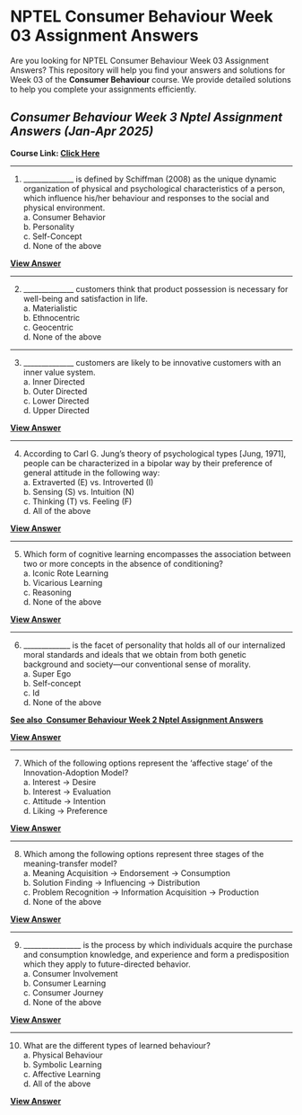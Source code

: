 # NPTEL Consumer Behaviour Week 03 Assignment Answers

Are you looking for NPTEL Consumer Behaviour Week 03 Assignment Answers? This repository will help you find your answers and solutions for Week 03 of the **Consumer Behaviour** course. We provide detailed solutions to help you complete your assignments efficiently.

## _Consumer Behaviour Week 3 Nptel Assignment Answers (Jan-Apr 2025)_

**Course Link: [**Click Here**](https://onlinecourses.nptel.ac.in/noc25_mg16/course)**

***

1. \_\_\_\_\_\_\_\_\_\_\_\_\_\_ is defined by Schiffman (2008) as the unique dynamic organization of physical and psychological characteristics of a person, which influence his/her behaviour and responses to the social and physical environment.\
   a. Consumer Behavior\
   b. Personality\
   c. Self-Concept\
   d. None of the above

****[**View Answer**](https://my.progiez.com/courses/consumer-behaviour-all-weeks-nptel-answers/)****

***

2. \_\_\_\_\_\_\_\_\_\_\_\_\_\_ customers think that product possession is necessary for well-being and satisfaction in life.\
   a. Materialistic\
   b. Ethnocentric\
   c. Geocentric\
   d. None of the above

***

3. \_\_\_\_\_\_\_\_\_\_\_\_\_\_ customers are likely to be innovative customers with an inner value system.\
   a. Inner Directed\
   b. Outer Directed\
   c. Lower Directed\
   d. Upper Directed

****[**View Answer**](https://my.progiez.com/courses/consumer-behaviour-all-weeks-nptel-answers/)****

***

4. According to Carl G. Jung’s theory of psychological types \[Jung, 1971], people can be characterized in a bipolar way by their preference of general attitude in the following way:\
   a. Extraverted (E) vs. Introverted (I)\
   b. Sensing (S) vs. Intuition (N)\
   c. Thinking (T) vs. Feeling (F)\
   d. All of the above

****[**View Answer**](https://my.progiez.com/courses/consumer-behaviour-all-weeks-nptel-answers/)****

***

5. Which form of cognitive learning encompasses the association between two or more concepts in the absence of conditioning?\
   a. Iconic Rote Learning\
   b. Vicarious Learning\
   c. Reasoning\
   d. None of the above

****[**View Answer**](https://my.progiez.com/courses/consumer-behaviour-all-weeks-nptel-answers/)****

***

6. \_\_\_\_\_\_\_\_\_\_\_\_\_ is the facet of personality that holds all of our internalized moral standards and ideals that we obtain from both genetic background and society—our conventional sense of morality.\
   a. Super Ego\
   b. Self-concept\
   c. Id\
   d. None of the above

[****See also**  **Consumer Behaviour Week 2 Nptel Assignment Answers****](https://progiez.com/consumer-behaviour-week-2-nptel-assignment-answers)

****[**View Answer**](https://my.progiez.com/courses/consumer-behaviour-all-weeks-nptel-answers/)****

***

7. Which of the following options represent the ‘affective stage’ of the Innovation-Adoption Model?\
   a. Interest → Desire\
   b. Interest → Evaluation\
   c. Attitude → Intention\
   d. Liking → Preference

****[**View Answer**](https://my.progiez.com/courses/consumer-behaviour-all-weeks-nptel-answers/)****

***

8. Which among the following options represent three stages of the meaning-transfer model?\
   a. Meaning Acquisition → Endorsement → Consumption\
   b. Solution Finding → Influencing → Distribution\
   c. Problem Recognition → Information Acquisition → Production\
   d. None of the above

****[**View Answer**](https://my.progiez.com/courses/consumer-behaviour-all-weeks-nptel-answers/)****

***

9. \_\_\_\_\_\_\_\_\_\_\_\_\_\_\_\_ is the process by which individuals acquire the purchase and consumption knowledge, and experience and form a predisposition which they apply to future-directed behavior.\
   a. Consumer Involvement\
   b. Consumer Learning\
   c. Consumer Journey\
   d. None of the above

****[**View Answer**](https://my.progiez.com/courses/consumer-behaviour-all-weeks-nptel-answers/)****

***

10. What are the different types of learned behaviour?\
    a. Physical Behaviour\
    b. Symbolic Learning\
    c. Affective Learning\
    d. All of the above

****[**View Answer**](https://my.progiez.com/courses/consumer-behaviour-all-weeks-nptel-answers/)****
